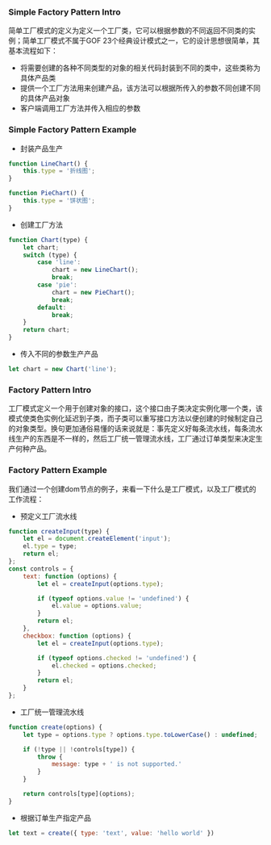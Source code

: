 ### Simple Factory Pattern Intro 
简单工厂模式的定义为定义一个工厂类，它可以根据参数的不同返回不同类的实例；简单工厂模式不属于GOF 23个经典设计模式之一，它的设计思想很简单，其基本流程如下：
* 将需要创建的各种不同类型的对象的相关代码封装到不同的类中，这些类称为具体产品类
* 提供一个工厂方法用来创建产品，该方法可以根据所传入的参数不同创建不同的具体产品对象
* 客户端调用工厂方法并传入相应的参数

### Simple Factory Pattern Example
* 封装产品生产
``` js
function LineChart() {
	this.type = '折线图';
}

function PieChart() {
	this.type = '饼状图';
}
```
* 创建工厂方法
``` js
function Chart(type) {
	let chart;
	switch (type) {
		case 'line':
			chart = new LineChart();
			break;
		case 'pie':
			chart = new PieChart();
			break;
		default:
			break;
	}
	return chart;
}
```
* 传入不同的参数生产产品
``` js
let chart = new Chart('line');
```

### Factory Pattern Intro
工厂模式定义一个用于创建对象的接口，这个接口由子类决定实例化哪一个类，该模式使类色实例化延迟到子类，而子类可以重写接口方法以便创建的时候制定自己的对象类型。换句更加通俗易懂的话来说就是：事先定义好每条流水线，每条流水线生产的东西是不一样的，然后工厂统一管理流水线，工厂通过订单类型来决定生产何种产品。

### Factory Pattern Example
我们通过一个创建dom节点的例子，来看一下什么是工厂模式，以及工厂模式的工作流程：
* 预定义工厂流水线
``` js
function createInput(type) {
	let el = document.createElement('input');
	el.type = type;
	return el;
};
const controls = {
	text: function (options) {
		let el = createInput(options.type);

		if (typeof options.value != 'undefined') {
			el.value = options.value;
		}
		return el;
	},
	checkbox: function (options) {
		let el = createInput(options.type);

		if (typeof options.checked != 'undefined') {
			el.checked = options.checked;
		}
		return el;
	}
};
```
* 工厂统一管理流水线
``` js
function create(options) {
	let type = options.type ? options.type.toLowerCase() : undefined;

	if (!type || !controls[type]) {
		throw {
			message: type + ' is not supported.'
		}
	}

	return controls[type](options);
}
```
* 根据订单生产指定产品
``` js
let text = create({ type: 'text', value: 'hello world' })
```
